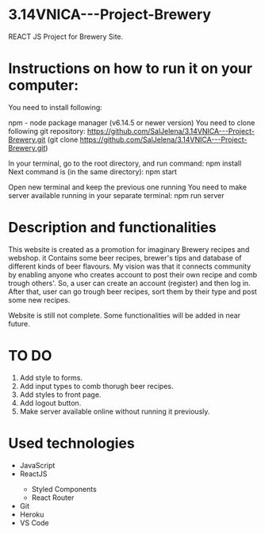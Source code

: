 # 3.14VNICA---Project-Brewery
REACT JS Project for Brewery Site.

# Instructions on how to run it on your computer:
You need to install following:

npm - node package manager (v6.14.5 or newer version)
You need to clone following git repository: https://github.com/SalJelena/3.14VNICA---Project-Brewery.git (git clone https://github.com/SalJelena/3.14VNICA---Project-Brewery.git)

In your terminal, go to the root directory, and run command: npm install
Next command is (in the same directory): npm start


Open new terminal and keep the previous one running
You need to make server available running in your separate terminal: npm run server

# Description and functionalities
This website is created as a promotion for imaginary Brewery recipes and webshop. it Contains some beer recipes, brewer's tips and database of different kinds of beer flavours.
My vision was that it connects community by enabling anyone who creates account to post their own recipe and comb trough others'. So, a user can create an account (register) and then log in. After that, user can go trough beer recipes, sort them by their type and post some new recipes.

Website is still not complete. Some functionalities will be added in near future.

# TO DO
1. Add style to forms.
2. Add input types to comb thorugh beer recipes.
3. Add styles to front page.
4. Add logout button.
5. Make server available online without running it previously.

# Used technologies

<ul>
<li> JavaScript </li>
<li> ReactJS </li>
<ul>
  <li> Styled Components</li>
  <li> React Router </li>
  </ul>
<li> Git</li>
<li> Heroku</li>
<li> VS Code</li>
  </ul>

